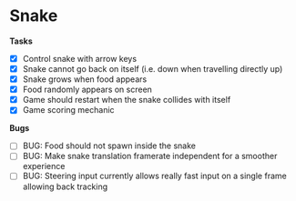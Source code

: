 # Snake

**Tasks**

- [x] Control snake with arrow keys
- [x] Snake cannot go back on itself (i.e. down when travelling directly up)
- [x] Snake grows when food appears
- [x] Food randomly appears on screen
- [x] Game should restart when the snake collides with itself
- [x] Game scoring mechanic
  
**Bugs**
- [ ] BUG: Food should not spawn inside the snake
- [ ] BUG: Make snake translation framerate independent for a smoother experience
- [ ] BUG: Steering input currently allows really fast input on a single frame allowing back tracking
